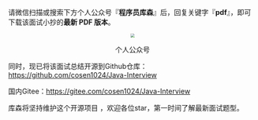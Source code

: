 请微信扫描或搜索下方个人公众号『**程序员库森**』后，回复关键字『**pdf**』，即可下载该面试小抄的**最新 PDF 版本**。

<a name="公众号"></a>
<div align="center"><img src="http://blog-img.coolsen.cn/img/公众号.jpg" style="zoom:50%;" />
    <p>个人公众号</p>
</div>


同时，现已将该面试总结开源到Github仓库：https://github.com/cosen1024/Java-Interview

国内Gitee：https://gitee.com/cosen1024/Java-Interview

库森将坚持维护这个开源项目 ，欢迎各位star，第一时间了解最新面试题型。